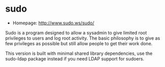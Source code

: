# sudo

* Homepage: http://www.sudo.ws/sudo/

Sudo is a program designed to allow a sysadmin to give limited root
 privileges to users and log root activity.  The basic philosophy is to give
 as few privileges as possible but still allow people to get their work done.

 This version is built with minimal shared library dependencies, use the
 sudo-ldap package instead if you need LDAP support for sudoers.
